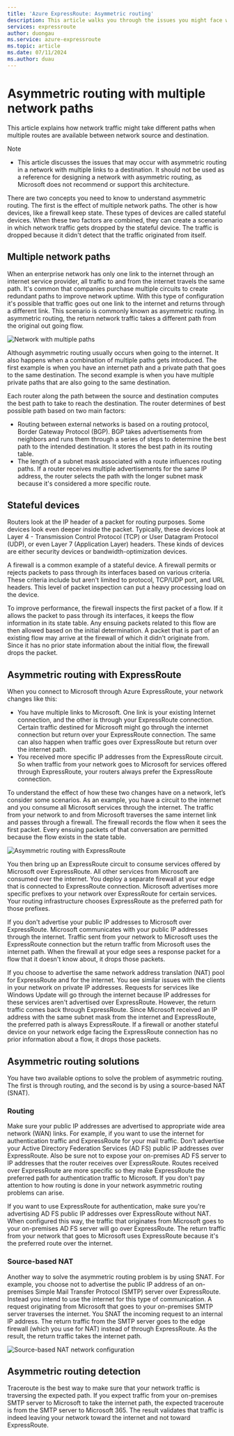 ```yaml
---
title: 'Azure ExpressRoute: Asymmetric routing'
description: This article walks you through the issues you might face with asymmetric routing in a network that has multiple links to a destination.
services: expressroute
author: duongau
ms.service: azure-expressroute
ms.topic: article
ms.date: 07/11/2024
ms.author: duau
---
```


# Asymmetric routing with multiple network paths

This article explains how network traffic might take different paths when multiple routes are available between network source and destination.

> [!NOTE]
> * This article discusses the issues that may occur with asymmetric routing in a network with multiple links to a destination. It should not be used as a reference for designing a network with asymmetric routing, as Microsoft does not recommend or support this architecture.


There are two concepts you need to know to understand asymmetric routing. The first is the effect of multiple network paths. The other is how devices, like a firewall  keep state. These types of devices are called stateful devices. When these two factors are combined, they can create a scenario in which network traffic gets dropped by the stateful device.  The traffic is dropped because it didn't detect that the traffic originated from itself.

## Multiple network paths

When an enterprise network has only one link to the internet through an internet service provider, all traffic to and from the internet travels the same path. It's common that companies purchase multiple circuits to create redundant paths to improve network uptime. With this type of configuration it's possible that traffic goes out one link to the internet and returns through a different link. This scenario is commonly known as asymmetric routing. In asymmetric routing, the return network traffic takes a different path from the original out going flow.

![Network with multiple paths](./media/expressroute-asymmetric-routing/AsymmetricRouting3.png)

Although asymmetric routing usually occurs when going to the internet. It also happens when a combination of multiple paths gets introduced. The first example is when you have an internet path and a private path that goes to the same destination. The second example is when you have multiple private paths that are also going to the same destination.

Each router along the path between the source and destination computes the best path to take to reach the destination. The router determines of best possible path based on two main factors:

* Routing between external networks is based on a routing protocol, Border Gateway Protocol (BGP). BGP takes advertisements from neighbors and runs them through a series of steps to determine the best path to the intended destination. It stores the best path in its routing table.
* The length of a subnet mask associated with a route influences routing paths. If a router receives multiple advertisements for the same IP address, the router selects the path with the longer subnet mask because it's considered a more specific route.

## Stateful devices

Routers look at the IP header of a packet for routing purposes. Some devices look even deeper inside the packet. Typically, these devices look at Layer 4 - Transmission Control Protocol (TCP) or User Datagram Protocol (UDP), or even Layer 7 (Application Layer) headers. These kinds of devices are either security devices or bandwidth-optimization devices. 

A firewall is a common example of a stateful device. A firewall permits or rejects packets to pass through its interfaces based on various criteria. These criteria include but aren't limited to protocol, TCP/UDP port, and URL headers. This level of packet inspection can put a heavy processing load on the device. 

To improve performance, the firewall inspects the first packet of a flow. If it allows the packet to pass through its interfaces, it keeps the flow information in its state table. Any ensuing packets related to this flow are then allowed based on the initial determination. A packet that is part of an existing flow may arrive at the firewall of which it didn't originate from. Since it has no prior state information about the initial flow, the firewall drops the packet.

## Asymmetric routing with ExpressRoute

When you connect to Microsoft through Azure ExpressRoute, your network changes like this:

* You have multiple links to Microsoft. One link is your existing Internet connection, and the other is through your ExpressRoute connection. Certain traffic destined for Microsoft might go through the internet connection but return over your ExpressRoute connection. The same can also happen when traffic goes over ExpressRoute but return over the internet path.
* You received more specific IP addresses from the ExpressRoute circuit. So when traffic from your network goes to Microsoft for services offered through ExpressRoute, your routers always prefer the ExpressRoute connection.

To understand the effect of how these two changes have on a network, let’s consider some scenarios. As an example, you have a circuit to the internet and you consume all Microsoft services through the internet. The traffic from your network to and from Microsoft traverses the same internet link and passes through a firewall. The firewall records the flow when it sees the first packet. Every ensuing packets of that conversation are permitted because the flow exists in the state table.

![Asymmetric routing with ExpressRoute](./media/expressroute-asymmetric-routing/AsymmetricRouting1.png)

You then bring up an ExpressRoute circuit to consume services offered by Microsoft over ExpressRoute. All other services from Microsoft are consumed over the internet. You deploy a separate firewall at your edge that is connected to ExpressRoute connection. Microsoft advertises more specific prefixes to your network over ExpressRoute for certain services. Your routing infrastructure chooses ExpressRoute as the preferred path for those prefixes. 

If you don't advertise your public IP addresses to Microsoft over ExpressRoute. Microsoft communicates with your public IP addresses through the internet. Traffic sent from your network to Microsoft uses the ExpressRoute connection but the return traffic from Microsoft uses the internet path. When the firewall at your edge sees a response packet for a flow that it doesn't know about, it drops those packets.

If you choose to advertise the same network address translation (NAT) pool for ExpressRoute and for the internet. You see similar issues with the clients in your network on private IP addresses. Requests for services like Windows Update will go through the internet because IP addresses for these services aren't advertised over ExpressRoute. However, the return traffic comes back through ExpressRoute. Since Microsoft received an IP address with the same subnet mask from the internet and ExpressRoute, the preferred path is always ExpressRoute. If a firewall or another stateful device on your network edge facing the ExpressRoute connection has no prior information about a flow, it drops those packets.

## Asymmetric routing solutions
You have two available options to solve the problem of asymmetric routing. The first is through routing, and the second is by using a source-based NAT (SNAT).

### Routing
Make sure your public IP addresses are advertised to appropriate wide area network (WAN) links. For example, if you want to use the internet for authentication traffic and ExpressRoute for your mail traffic. Don't advertise your Active Directory Federation Services (AD FS) public IP addresses over ExpressRoute. Also be sure not to expose your on-premises AD FS server to IP addresses that the router receives over ExpressRoute. Routes received over ExpressRoute are more specific so they make ExpressRoute the preferred path for authentication traffic to Microsoft. If you don't pay attention to how routing is done in your network asymmetric routing problems can arise.

If you want to use ExpressRoute for authentication, make sure you're advertising AD FS public IP addresses over ExpressRoute without NAT. When configured this way, the traffic that originates from Microsoft goes to your on-premises AD FS server will go over ExpressRoute. The return traffic from your network that goes to Microsoft uses ExpressRoute because it's the preferred route over the internet.

### Source-based NAT
Another way to solve the asymmetric routing problem is by using SNAT. For example, you choose not to advertise the public IP address of an on-premises Simple Mail Transfer Protocol (SMTP) server over ExpressRoute. Instead you intend to use the internet for this type of communication. A request originating from Microsoft that goes to your on-premises SMTP server traverses the internet. You SNAT the incoming request to an internal IP address. The return traffic from the SMTP server goes to the edge firewall (which you use for NAT) instead of through ExpressRoute. As the result, the return traffic takes the internet path.

![Source-based NAT network configuration](./media/expressroute-asymmetric-routing/AsymmetricRouting2.png)

## Asymmetric routing detection
Traceroute is the best way to make sure that your network traffic is traversing the expected path. If you expect traffic from your on-premises SMTP server to Microsoft to take the internet path, the expected traceroute is from the SMTP server to Microsoft 365. The result validates that traffic is indeed leaving your network toward the internet and not toward ExpressRoute.

